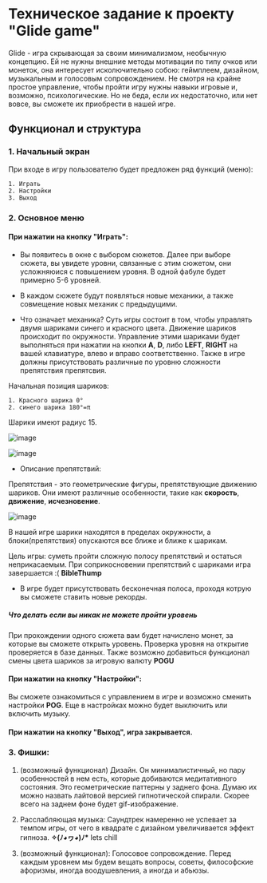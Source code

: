 # Техническое задание к проекту "Glide game"

Glide - игра скрывающая за своим минимализмом, необычную концепцию. Ей не нужны внешние методы мотивации по типу очков или монеток, она интересует исколючительно собою: геймплеем, дизайном, музыкальным и голосовым сопровождением. Не смотря на крайне простое управление, чтобы пройти игру нужны навыки игровые и, возможно, психологические. Но не беда, если их недостаточно, или нет вовсе, вы сможете их приобрести в нашей игре.


## Функционал и структура
### 1. Начальный экран
При входе в игру пользователю будет предложен ряд функций (меню):

    1. Играть
    2. Настройки
    3. Выход
    
### 2. Основное меню
#### При нажатии на кнопку "Играть":
* Вы появитесь в окне с выбором сюжетов. Далее при выборе сюжета, вы увидете уровни, связанные с этим сюжетом, они усложняюися с повышением уровня. В одной фабуле будет примерно 5-6 уровней.
    
* В каждом сюжете будут появляться новые механики, а также совмещение новых механик с предыдущими.

* Что означает механика? Суть игры состоит в том, чтобы управлять двумя шариками синего и красного цвета. Движение шариков происходит по окружности.
Управление этими шариками будет выполняться при нажатии на кнопки __A__, __D__, либо __LEFT__, __RIGHT__ на вашей клавиатуре, влево и вправо соответственно.
Также в игре должны присутствовать различные по уровню сложности препятствия препятсвия.

Начальная позиция шариков:

    1. Красного шарика 0°
    2. синего шарика 180°=π 
Шарики имеют радиус 15.

![image](https://user-images.githubusercontent.com/74866695/147411079-1c05c0e6-5c1f-4c48-84f4-ae5902f92060.png)



![image](https://user-images.githubusercontent.com/74866695/147411155-032edf94-c9bb-4aff-9e31-baac4536c599.png)


* Описание препятствий:

Препятствия - это геометрические фигуры, препятствующие движению шариков. Они имеют различные особенности, такие как __скорость__, __движение__, __исчезновение__.

![image](https://user-images.githubusercontent.com/74866695/147411385-26c77f91-06ab-4e33-8821-ff0a7696708f.png)

В нашей игре шарики находятся в пределах окружности, а блоки(препятствия) опускаются все ближе и ближе к шарикам. 

Цель игры: суметь пройти сложную полосу препятствий и остаться неприкасаемым. При соприкосновении препятствий с шариками игра завершается :( __BibleThump__

* В игре будет присутствовать бесконечная полоса, проходя котрую вы сможете ставить новые рекорды.

##### Что делать если вы никак не можете пройти уровень

При прохождении одного сюжета вам будет начислено монет, за которые вы сможете открыть уровень. Проверка уровня на открытие проверяется в базе данных.
Также возможно добавиться функционал смены цвета шариков за игровую валюту __POGU__


#### При нажатии на кнопку "Настройки":

Вы сможете ознакомиться с управлением в игре и возможно сменить настройки __POG__.
Еще в настройках можно будет выключить или включить музыку.

#### При нажатии на кнопку "Выход", игра закрывается.

### 3. Фишки:

1. (возможный функционал)
Дизайн. Он минималистичный, но пару особенностей в нем есть, которые добиваются медитативного состояния. Это геометрические паттерны у заднего фона. Думаю их можно назвать лайтовой версией гипнотической спирали.
Скорее всего на заднем фоне будет gif-изображение.

2. Расслабляющая музыка:
   Саундтрек намеренно не успевает за темпом игры, от чего в квадрате с дизайном увеличивается эффект гипноза.
    __✧(ﾉ◕ヮ◕)ﾉ*__ lets chill
    
3. (возможный функционал):
    Голосовое сопровождение. Перед каждым уровнем мы будем вещать вопросы, советы, философские афоризмы, иногда воодушевления, а иногда и абьюзы. 
